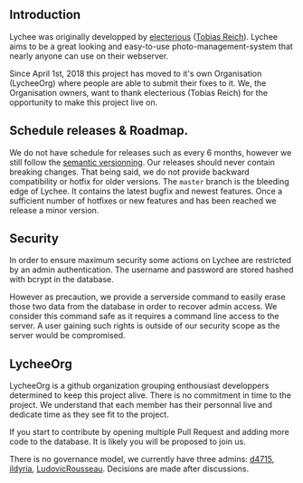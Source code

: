 ## Introduction

Lychee was originally developped by [electerious][1] ([Tobias Reich][2]). Lychee aims to be a great looking and easy-to-use photo-management-system that nearly anyone can use on their webserver.

Since April 1st, 2018 this project has moved to it's own Organisation (LycheeOrg) where people are able to submit their fixes to it. We, the Organisation owners, want to thank electerious (Tobias Reich) for the opportunity to make this project live on.

## Schedule releases & Roadmap.

We do not have schedule for releases such as every 6 months, however we still follow the [semantic versionning][3]. Our releases should never contain breaking changes. That being said, we do not provide backward compatibility or hotfix for older versions. The `master` branch is the bleeding edge of Lychee. It contains the latest bugfix and newest features. Once a sufficient number of hotfixes or new features and has been reached we release a minor version.

## Security

In order to ensure maximum security some actions on Lychee are restricted by an admin authentication. The username and password are stored hashed with bcrypt in the database.

However as precaution, we provide a serverside command to easily erase those two data from the database in order to recover admin access. We consider this command safe as it requires a command line access to the server. A user gaining such rights is outside of our security scope as the server would be compromised.

## LycheeOrg

LycheeOrg is a github organization grouping enthousiast developpers determined to keep this project alive.
There is no commitment in time to the project. We understand that each member has their personnal live and dedicate time as they see fit to the project.

If you start to contribute by opening multiple Pull Request and adding more code to the database. It is likely you will be proposed to join us.

There is no governance model, we currently have three admins: [d4715][4], [ildyria][5], [LudovicRousseau][6]. Decisions are made after discussions.

[1]: https://github.com/electerious
[2]: https://electerious.com
[3]: https://semver.org/
[4]: https://github.com/d7415
[5]: https://github.com/ildyria
[6]:https://github.com/LudovicRousseau
